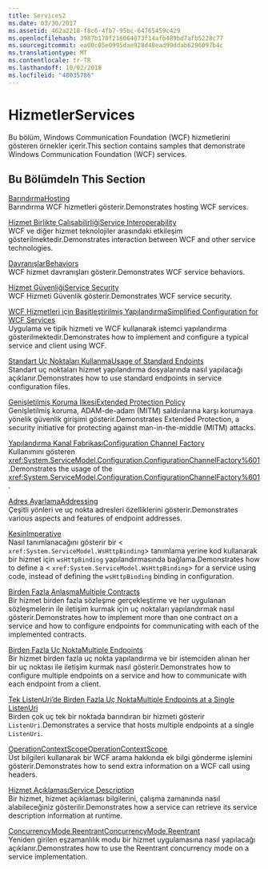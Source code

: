 ```yaml
---
title: Services2
ms.date: 03/30/2017
ms.assetid: 462a2218-f8c6-4fb7-95bc-64765459c429
ms.openlocfilehash: 3987b170f216064073f14afb489bd7afb5228c77
ms.sourcegitcommit: ea00c05e0995dae928d48ead99ddab6296097b4c
ms.translationtype: MT
ms.contentlocale: tr-TR
ms.lasthandoff: 10/02/2018
ms.locfileid: "48035786"
---
```

# <a name="services"></a><span data-ttu-id="c22a0-102">Hizmetler</span><span class="sxs-lookup"><span data-stu-id="c22a0-102">Services</span></span>
<span data-ttu-id="c22a0-103">Bu bölüm, Windows Communication Foundation (WCF) hizmetlerini gösteren örnekler içerir.</span><span class="sxs-lookup"><span data-stu-id="c22a0-103">This section contains samples that demonstrate Windows Communication Foundation (WCF) services.</span></span>  
  
## <a name="in-this-section"></a><span data-ttu-id="c22a0-104">Bu Bölümde</span><span class="sxs-lookup"><span data-stu-id="c22a0-104">In This Section</span></span>  
 [<span data-ttu-id="c22a0-105">Barındırma</span><span class="sxs-lookup"><span data-stu-id="c22a0-105">Hosting</span></span>](../../../../docs/framework/wcf/feature-details/hosting.md)  
 <span data-ttu-id="c22a0-106">Barındırma WCF hizmetleri gösterir.</span><span class="sxs-lookup"><span data-stu-id="c22a0-106">Demonstrates hosting WCF services.</span></span>  
  
 [<span data-ttu-id="c22a0-107">Hizmet Birlikte Çalışabilirliği</span><span class="sxs-lookup"><span data-stu-id="c22a0-107">Service Interoperability</span></span>](../../../../docs/framework/wcf/samples/service-interoperability.md)  
 <span data-ttu-id="c22a0-108">WCF ve diğer hizmet teknolojiler arasındaki etkileşim gösterilmektedir.</span><span class="sxs-lookup"><span data-stu-id="c22a0-108">Demonstrates interaction between WCF and other service technologies.</span></span>  
  
 [<span data-ttu-id="c22a0-109">Davranışlar</span><span class="sxs-lookup"><span data-stu-id="c22a0-109">Behaviors</span></span>](../../../../docs/framework/wcf/samples/behaviors.md)  
 <span data-ttu-id="c22a0-110">WCF hizmet davranışları gösterir.</span><span class="sxs-lookup"><span data-stu-id="c22a0-110">Demonstrates WCF service behaviors.</span></span>  
  
 [<span data-ttu-id="c22a0-111">Hizmet Güvenliği</span><span class="sxs-lookup"><span data-stu-id="c22a0-111">Service Security</span></span>](../../../../docs/framework/wcf/samples/service-security.md)  
 <span data-ttu-id="c22a0-112">WCF Hizmeti Güvenlik gösterir.</span><span class="sxs-lookup"><span data-stu-id="c22a0-112">Demonstrates WCF service security.</span></span>  
  
 [<span data-ttu-id="c22a0-113">WCF Hizmetleri için Basitleştirilmiş Yapılandırma</span><span class="sxs-lookup"><span data-stu-id="c22a0-113">Simplified Configuration for WCF Services</span></span>](../../../../docs/framework/wcf/samples/simplified-configuration-for-wcf-services.md)  
 <span data-ttu-id="c22a0-114">Uygulama ve tipik hizmeti ve WCF kullanarak istemci yapılandırma gösterilmektedir.</span><span class="sxs-lookup"><span data-stu-id="c22a0-114">Demonstrates how to implement and configure a typical service and client using WCF.</span></span>  
  
 [<span data-ttu-id="c22a0-115">Standart Uç Noktaları Kullanma</span><span class="sxs-lookup"><span data-stu-id="c22a0-115">Usage of Standard Endoints</span></span>](../../../../docs/framework/wcf/samples/usage-of-standard-endpoints.md)  
 <span data-ttu-id="c22a0-116">Standart uç noktaları hizmet yapılandırma dosyalarında nasıl yapılacağı açıklanır.</span><span class="sxs-lookup"><span data-stu-id="c22a0-116">Demonstrates how to use standard endpoints in service configuration files.</span></span>
  
 [<span data-ttu-id="c22a0-117">Genişletilmiş Koruma İlkesi</span><span class="sxs-lookup"><span data-stu-id="c22a0-117">Extended Protection Policy</span></span>](../../../../docs/framework/wcf/samples/extended-protection-policy.md)  
 <span data-ttu-id="c22a0-118">Genişletilmiş koruma, ADAM-de-adam (MITM) saldırılarına karşı korumaya yönelik güvenlik girişimi gösterir.</span><span class="sxs-lookup"><span data-stu-id="c22a0-118">Demonstrates Extended Protection, a security initiative for protecting against man-in-the-middle (MITM) attacks.</span></span>  
  
 [<span data-ttu-id="c22a0-119">Yapılandırma Kanal Fabrikası</span><span class="sxs-lookup"><span data-stu-id="c22a0-119">Configuration Channel Factory</span></span>](../../../../docs/framework/wcf/samples/configuration-channel-factory.md)  
 <span data-ttu-id="c22a0-120">Kullanımını gösteren <xref:System.ServiceModel.Configuration.ConfigurationChannelFactory%601>.</span><span class="sxs-lookup"><span data-stu-id="c22a0-120">Demonstrates the usage of the <xref:System.ServiceModel.Configuration.ConfigurationChannelFactory%601>.</span></span>  
  
 [<span data-ttu-id="c22a0-121">Adres Ayarlama</span><span class="sxs-lookup"><span data-stu-id="c22a0-121">Addressing</span></span>](../../../../docs/framework/wcf/samples/addressing.md)  
 <span data-ttu-id="c22a0-122">Çeşitli yönleri ve uç nokta adresleri özelliklerini gösterir.</span><span class="sxs-lookup"><span data-stu-id="c22a0-122">Demonstrates various aspects and features of endpoint addresses.</span></span>  
  
 [<span data-ttu-id="c22a0-123">Kesin</span><span class="sxs-lookup"><span data-stu-id="c22a0-123">Imperative</span></span>](../../../../docs/framework/wcf/samples/imperative.md)  
 <span data-ttu-id="c22a0-124">Nasıl tanımlanacağını gösterir bir <<!--zz xref:System.ServiceModel.WsHttpBinding --> `xref:System.ServiceModel.WsHttpBinding`> tanımlama yerine kod kullanarak bir hizmet için `wsHttpBinding` yapılandırmasında bağlama.</span><span class="sxs-lookup"><span data-stu-id="c22a0-124">Demonstrates how to define a <<!--zz xref:System.ServiceModel.WsHttpBinding --> `xref:System.ServiceModel.WsHttpBinding`> for a service using code, instead of defining the `wsHttpBinding` binding in configuration.</span></span>  
  
 [<span data-ttu-id="c22a0-125">Birden Fazla Anlaşma</span><span class="sxs-lookup"><span data-stu-id="c22a0-125">Multiple Contracts</span></span>](../../../../docs/framework/wcf/samples/multiple-contracts.md)  
 <span data-ttu-id="c22a0-126">Bir hizmet birden fazla sözleşme gerçekleştirme ve her uygulanan sözleşmelerin ile iletişim kurmak için uç noktaları yapılandırmak nasıl gösterir.</span><span class="sxs-lookup"><span data-stu-id="c22a0-126">Demonstrates how to implement more than one contract on a service and how to configure endpoints for communicating with each of the implemented contracts.</span></span>  
  
 [<span data-ttu-id="c22a0-127">Birden Fazla Uç Nokta</span><span class="sxs-lookup"><span data-stu-id="c22a0-127">Multiple Endpoints</span></span>](../../../../docs/framework/wcf/samples/multiple-endpoints.md)  
 <span data-ttu-id="c22a0-128">Bir hizmet birden fazla uç nokta yapılandırma ve bir istemciden alınan her bir uç noktası ile iletişim kurmak nasıl gösterir.</span><span class="sxs-lookup"><span data-stu-id="c22a0-128">Demonstrates how to configure multiple endpoints on a service and how to communicate with each endpoint from a client.</span></span>  
  
 [<span data-ttu-id="c22a0-129">Tek ListenUri’de Birden Fazla Uç Nokta</span><span class="sxs-lookup"><span data-stu-id="c22a0-129">Multiple Endpoints at a Single ListenUri</span></span>](../../../../docs/framework/wcf/samples/multiple-endpoints-at-a-single-listenuri.md)  
 <span data-ttu-id="c22a0-130">Birden çok uç tek bir noktada barındıran bir hizmeti gösterir `ListenUri`.</span><span class="sxs-lookup"><span data-stu-id="c22a0-130">Demonstrates a service that hosts multiple endpoints at a single `ListenUri`.</span></span>  
  
 [<span data-ttu-id="c22a0-131">OperationContextScope</span><span class="sxs-lookup"><span data-stu-id="c22a0-131">OperationContextScope</span></span>](../../../../docs/framework/wcf/samples/operationcontextscope.md)  
 <span data-ttu-id="c22a0-132">Üst bilgileri kullanarak bir WCF arama hakkında ek bilgi gönderme işlemini gösterir.</span><span class="sxs-lookup"><span data-stu-id="c22a0-132">Demonstrates how to send extra information on a WCF call using headers.</span></span>  
  
 [<span data-ttu-id="c22a0-133">Hizmet Açıklaması</span><span class="sxs-lookup"><span data-stu-id="c22a0-133">Service Description</span></span>](../../../../docs/framework/wcf/samples/service-description.md)  
 <span data-ttu-id="c22a0-134">Bir hizmet, hizmet açıklaması bilgilerini, çalışma zamanında nasıl alabileceğiniz gösterilir.</span><span class="sxs-lookup"><span data-stu-id="c22a0-134">Demonstrates how a service can retrieve its service description information at runtime.</span></span>  
  
 [<span data-ttu-id="c22a0-135">ConcurrencyMode.Reentrant</span><span class="sxs-lookup"><span data-stu-id="c22a0-135">ConcurrencyMode.Reentrant</span></span>](../../../../docs/framework/wcf/samples/concurrencymode-reentrant.md)  
 <span data-ttu-id="c22a0-136">Yeniden girilen eşzamanlılık modu bir hizmet uygulamasına nasıl yapılacağı açıklanır.</span><span class="sxs-lookup"><span data-stu-id="c22a0-136">Demonstrates how to use the Reentrant concurrency mode on a service implementation.</span></span>
